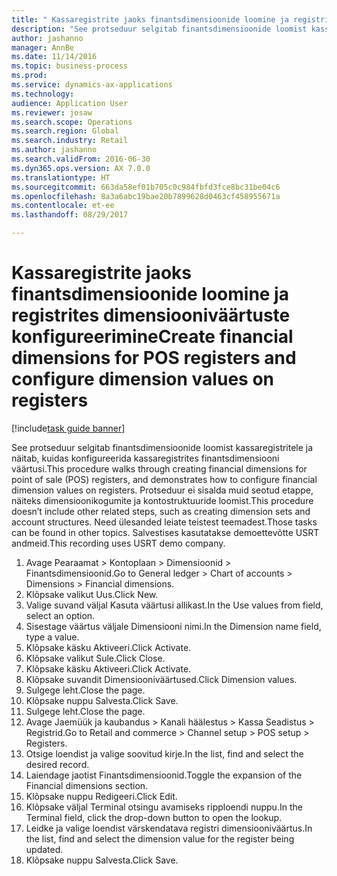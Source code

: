 ```yaml
--- 
title: " Kassaregistrite jaoks finantsdimensioonide loomine ja registrites dimensiooniväärtuste konfigureerimine"
description: "See protseduur selgitab finantsdimensioonide loomist kassaregistritele ja näitab, kuidas konfigureerida kassaregistrites finantsdimensiooni väärtusi."
author: jashanno
manager: AnnBe
ms.date: 11/14/2016
ms.topic: business-process
ms.prod: 
ms.service: dynamics-ax-applications
ms.technology: 
audience: Application User
ms.reviewer: josaw
ms.search.scope: Operations
ms.search.region: Global
ms.search.industry: Retail
ms.author: jashanno
ms.search.validFrom: 2016-06-30
ms.dyn365.ops.version: AX 7.0.0
ms.translationtype: HT
ms.sourcegitcommit: 663da58ef01b705c0c984fbfd3fce8bc31be04c6
ms.openlocfilehash: 8a3a6abc19bae20b7899628d0463cf458955671a
ms.contentlocale: et-ee
ms.lasthandoff: 08/29/2017

---
```

# <a name="create-financial-dimensions-for-pos-registers-and-configure-dimension-values-on-registers"></a><span data-ttu-id="2ac6c-103"> Kassaregistrite jaoks finantsdimensioonide loomine ja registrites dimensiooniväärtuste konfigureerimine</span><span class="sxs-lookup"><span data-stu-id="2ac6c-103">Create financial dimensions for POS registers and configure dimension values on registers</span></span>

[!include[task guide banner](../includes/task-guide-banner.md)]

<span data-ttu-id="2ac6c-104">See protseduur selgitab finantsdimensioonide loomist kassaregistritele ja näitab, kuidas konfigureerida kassaregistrites finantsdimensiooni väärtusi.</span><span class="sxs-lookup"><span data-stu-id="2ac6c-104">This procedure walks through creating financial dimensions for point of sale (POS) registers, and demonstrates how to configure financial dimension values on registers.</span></span> <span data-ttu-id="2ac6c-105">Protseduur ei sisalda muid seotud etappe, näiteks dimensioonikogumite ja kontostruktuuride loomist.</span><span class="sxs-lookup"><span data-stu-id="2ac6c-105">This procedure doesn’t include other related steps, such as creating dimension sets and account structures.</span></span> <span data-ttu-id="2ac6c-106">Need ülesanded leiate teistest teemadest.</span><span class="sxs-lookup"><span data-stu-id="2ac6c-106">Those tasks can be found in other topics.</span></span> <span data-ttu-id="2ac6c-107">Salvestises kasutatakse demoettevõtte USRT andmeid.</span><span class="sxs-lookup"><span data-stu-id="2ac6c-107">This recording uses USRT demo company.</span></span>

1. <span data-ttu-id="2ac6c-108">Avage Pearaamat > Kontoplaan > Dimensioonid > Finantsdimensioonid.</span><span class="sxs-lookup"><span data-stu-id="2ac6c-108">Go to General ledger > Chart of accounts > Dimensions > Financial dimensions.</span></span>
2. <span data-ttu-id="2ac6c-109">Klõpsake valikut Uus.</span><span class="sxs-lookup"><span data-stu-id="2ac6c-109">Click New.</span></span>
3. <span data-ttu-id="2ac6c-110">Valige suvand väljal Kasuta väärtusi allikast.</span><span class="sxs-lookup"><span data-stu-id="2ac6c-110">In the Use values from field, select an option.</span></span>
4. <span data-ttu-id="2ac6c-111">Sisestage väärtus väljale Dimensiooni nimi.</span><span class="sxs-lookup"><span data-stu-id="2ac6c-111">In the Dimension name field, type a value.</span></span>
5. <span data-ttu-id="2ac6c-112">Klõpsake käsku Aktiveeri.</span><span class="sxs-lookup"><span data-stu-id="2ac6c-112">Click Activate.</span></span>
6. <span data-ttu-id="2ac6c-113">Klõpsake valikut Sule.</span><span class="sxs-lookup"><span data-stu-id="2ac6c-113">Click Close.</span></span>
7. <span data-ttu-id="2ac6c-114">Klõpsake käsku Aktiveeri.</span><span class="sxs-lookup"><span data-stu-id="2ac6c-114">Click Activate.</span></span>
8. <span data-ttu-id="2ac6c-115">Klõpsake suvandit Dimensiooniväärtused.</span><span class="sxs-lookup"><span data-stu-id="2ac6c-115">Click Dimension values.</span></span>
9. <span data-ttu-id="2ac6c-116">Sulgege leht.</span><span class="sxs-lookup"><span data-stu-id="2ac6c-116">Close the page.</span></span>
10. <span data-ttu-id="2ac6c-117">Klõpsake nuppu Salvesta.</span><span class="sxs-lookup"><span data-stu-id="2ac6c-117">Click Save.</span></span>
11. <span data-ttu-id="2ac6c-118">Sulgege leht.</span><span class="sxs-lookup"><span data-stu-id="2ac6c-118">Close the page.</span></span>
12. <span data-ttu-id="2ac6c-119">Avage Jaemüük ja kaubandus > Kanali häälestus > Kassa Seadistus > Registrid.</span><span class="sxs-lookup"><span data-stu-id="2ac6c-119">Go to Retail and commerce > Channel setup > POS setup > Registers.</span></span>
13. <span data-ttu-id="2ac6c-120">Otsige loendist ja valige soovitud kirje.</span><span class="sxs-lookup"><span data-stu-id="2ac6c-120">In the list, find and select the desired record.</span></span>
14. <span data-ttu-id="2ac6c-121">Laiendage jaotist Finantsdimensioonid.</span><span class="sxs-lookup"><span data-stu-id="2ac6c-121">Toggle the expansion of the Financial dimensions section.</span></span>
15. <span data-ttu-id="2ac6c-122">Klõpsake nuppu Redigeeri.</span><span class="sxs-lookup"><span data-stu-id="2ac6c-122">Click Edit.</span></span>
16. <span data-ttu-id="2ac6c-123">Klõpsake väljal Terminal otsingu avamiseks ripploendi nuppu.</span><span class="sxs-lookup"><span data-stu-id="2ac6c-123">In the Terminal field, click the drop-down button to open the lookup.</span></span>
17. <span data-ttu-id="2ac6c-124">Leidke ja valige loendist värskendatava registri dimensiooniväärtus.</span><span class="sxs-lookup"><span data-stu-id="2ac6c-124">In the list, find and select the dimension value for the register being updated.</span></span>
18. <span data-ttu-id="2ac6c-125">Klõpsake nuppu Salvesta.</span><span class="sxs-lookup"><span data-stu-id="2ac6c-125">Click Save.</span></span>


